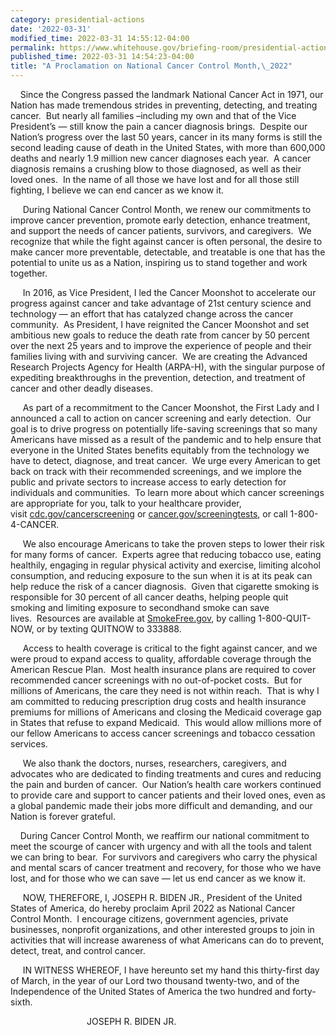 ```yaml
---
category: presidential-actions
date: '2022-03-31'
modified_time: 2022-03-31 14:55:12-04:00
permalink: https://www.whitehouse.gov/briefing-room/presidential-actions/2022/03/31/national-cancer-control-month-2022/
published_time: 2022-03-31 14:54:23-04:00
title: "A Proclamation on National Cancer Control Month,\_2022"
---
```

 
    Since the Congress passed the landmark National Cancer Act in 1971,
our Nation has made tremendous strides in preventing, detecting, and
treating cancer.  But nearly all families –including my own and that of
the Vice President’s — still know the pain a cancer diagnosis
brings.  Despite our Nation’s progress over the last 50 years, cancer in
its many forms is still the second leading cause of death in the United
States, with more than 600,000 deaths and nearly 1.9 million new cancer
diagnoses each year.  A cancer diagnosis remains a crushing blow to
those diagnosed, as well as their loved ones.  In the name of all those
we have lost and for all those still fighting, I believe we can end
cancer as we know it.    
  
     During National Cancer Control Month, we renew our commitments to
improve cancer prevention, promote early detection, enhance treatment,
and support the needs of cancer patients, survivors, and caregivers.  We
recognize that while the fight against cancer is often personal, the
desire to make cancer more preventable, detectable, and treatable is one
that has the potential to unite us as a Nation, inspiring us to stand
together and work together.    
  
     In 2016, as Vice President, I led the Cancer Moonshot to accelerate
our progress against cancer and take advantage of 21st century science
and technology — an effort that has catalyzed change across the cancer
community.  As President, I have reignited the Cancer Moonshot and set
ambitious new goals to reduce the death rate from cancer by 50 percent
over the next 25 years and to improve the experience of people and their
families living with and surviving cancer.  We are creating the Advanced
Research Projects Agency for Health (ARPA-H), with the singular purpose
of expediting breakthroughs in the prevention, detection, and treatment
of cancer and other deadly diseases.    
  
     As part of a recommitment to the Cancer Moonshot, the First Lady
and I announced a call to action on cancer screening and early
detection.  Our goal is to drive progress on potentially life-saving
screenings that so many Americans have missed as a result of the
pandemic and to help ensure that everyone in the United States benefits
equitably from the technology we have to detect, diagnose, and treat
cancer.  We urge every American to get back on track with their
recommended screenings, and we implore the public and private sectors to
increase access to early detection for individuals and communities.  To
learn more about which cancer screenings are appropriate for you, talk
to your healthcare provider,
visit [cdc.gov/cancerscreening](https://www.cdc.gov/cancer/dcpc/prevention/screening.htm) or [cancer.gov/screeningtests](https://www.cancer.gov/about-cancer/screening/screening-tests),
or call 1-800-4-CANCER.   
  
     We also encourage Americans to take the proven steps to lower their
risk for many forms of cancer.  Experts agree that reducing tobacco use,
eating healthily, engaging in regular physical activity and exercise,
limiting alcohol consumption, and reducing exposure to the sun when it
is at its peak can help reduce the risk of a cancer diagnosis.  Given
that cigarette smoking is responsible for 30 percent of all cancer
deaths, helping people quit smoking and limiting exposure to secondhand
smoke can save lives.  Resources are available
at [SmokeFree.gov](http://www.smokefree.gov/), by calling
1-800-QUIT-NOW, or by texting QUITNOW to 333888.   
  
     Access to health coverage is critical to the fight against cancer,
and we were proud to expand access to quality, affordable coverage
through the American Rescue Plan.  Most health insurance plans are
required to cover recommended cancer screenings with no out-of-pocket
costs.  But for millions of Americans, the care they need is not within
reach.  That is why I am committed to reducing prescription drug costs
and health insurance premiums for millions of Americans and closing the
Medicaid coverage gap in States that refuse to expand Medicaid.  This
would allow millions more of our fellow Americans to access cancer
screenings and tobacco cessation services.    
  
     We also thank the doctors, nurses, researchers, caregivers, and
advocates who are dedicated to finding treatments and cures and reducing
the pain and burden of cancer.  Our Nation’s health care workers
continued to provide care and support to cancer patients and their loved
ones, even as a global pandemic made their jobs more difficult and
demanding, and our Nation is forever grateful.    
  
    During Cancer Control Month, we reaffirm our national commitment to
meet the scourge of cancer with urgency and with all the tools and
talent we can bring to bear.  For survivors and caregivers who carry the
physical and mental scars of cancer treatment and recovery, for those
who we have lost, and for those who we can save — let us end cancer as
we know it.   
  
     NOW, THEREFORE, I, JOSEPH R. BIDEN JR., President of the United
States of America, do hereby proclaim April 2022 as National Cancer
Control Month.  I encourage citizens, government agencies, private
businesses, nonprofit organizations, and other interested groups to join
in activities that will increase awareness of what Americans can do to
prevent, detect, treat, and control cancer.  
  
     IN WITNESS WHEREOF, I have hereunto set my hand this thirty-first
day of March, in the year of our Lord two thousand twenty-two, and of
the Independence of the United States of America the two hundred and
forty-sixth.  

                               JOSEPH R. BIDEN JR.

